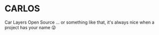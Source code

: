 # CARLOS

Car Layers Open Source ... or something like that, it's always nice when a project has your name 😜
